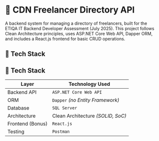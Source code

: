 # **📇 CDN Freelancer Directory API**

A backend system for managing a directory of freelancers, built for the ETIQA IT Backend Developer Assessment (July 2025). This project follows Clean Architecture principles, uses ASP.NET Core Web API, Dapper ORM, and includes a React.js frontend for basic CRUD operations.

## 🚀 Tech Stack
## 🚀 Tech Stack

| Layer            | Technology Used                              |
|------------------|----------------------------------------------|
| Backend API      | `ASP.NET Core Web API`                       |
| ORM              | `Dapper` *(no Entity Framework)*             |
| Database         | `SQL Server`                                 |
| Architecture     | Clean Architecture *(SOLID, SoC)*            |
| Frontend (Bonus) | `React.js`                                   |
| Testing          | `Postman`                              |

